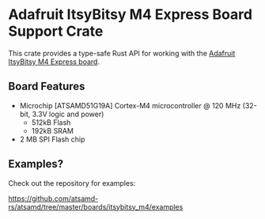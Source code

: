 # Adafruit ItsyBitsy M4 Express Board Support Crate

This crate provides a type-safe Rust API for working with the
[Adafruit ItsyBitsy M4 Express board](https://www.adafruit.com/product/3800).

## Board Features

- Microchip [ATSAMD51G19A] Cortex-M4 microcontroller @ 120 MHz (32-bit, 3.3V logic and power)
  - 512kB Flash
  - 192kB SRAM
- 2 MB SPI Flash chip

## Examples?

Check out the repository for examples:

https://github.com/atsamd-rs/atsamd/tree/master/boards/itsybitsy_m4/examples
